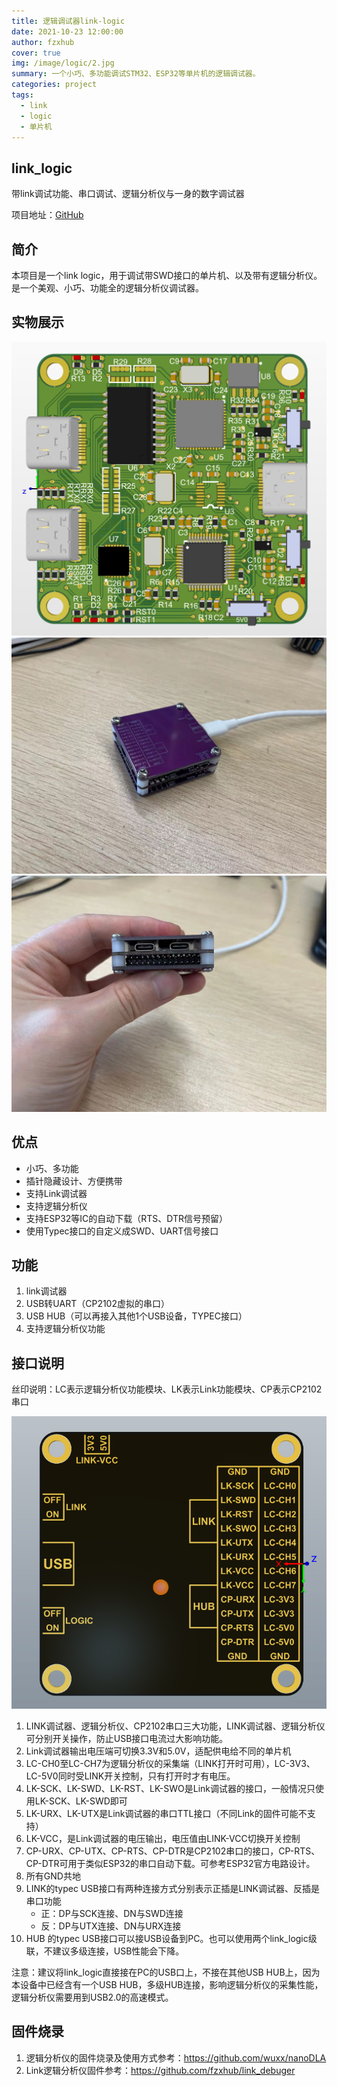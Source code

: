 ```yaml
---
title: 逻辑调试器link-logic
date: 2021-10-23 12:00:00
author: fzxhub
cover: true
img: /image/logic/2.jpg
summary: 一个小巧、多功能调试STM32、ESP32等单片机的逻辑调试器。
categories: project
tags:
  - link
  - logic
  - 单片机
---
```



## link_logic
带link调试功能、串口调试、逻辑分析仪与一身的数字调试器 

项目地址：[GitHub](https://github.com/fzxhub/link_logic)

## 简介
本项目是一个link logic，用于调试带SWD接口的单片机、以及带有逻辑分析仪。是一个美观、小巧、功能全的逻辑分析仪调试器。

## 实物展示
![avatar](/image/logic/1.png)
![avatar](/image/logic/2.jpg)
![avatar](/image/logic/4.jpg)

## 优点
- 小巧、多功能
- 插针隐藏设计、方便携带
- 支持Link调试器
- 支持逻辑分析仪
- 支持ESP32等IC的自动下载（RTS、DTR信号预留）
- 使用Typec接口的自定义成SWD、UART信号接口

## 功能
1. link调试器
2. USB转UART（CP2102虚拟的串口）
3. USB HUB（可以再接入其他1个USB设备，TYPEC接口）
4. 支持逻辑分析仪功能

## 接口说明

丝印说明：LC表示逻辑分析仪功能模块、LK表示Link功能模块、CP表示CP2102串口

![avatar](/image/logic/3.png)

1. LINK调试器、逻辑分析仪、CP2102串口三大功能，LINK调试器、逻辑分析仪可分别开关操作，防止USB接口电流过大影响功能。
2. Link调试器输出电压端可切换3.3V和5.0V，适配供电给不同的单片机
3. LC-CH0至LC-CH7为逻辑分析仪的采集端（LINK打开时可用），LC-3V3、LC-5V0同时受LINK开关控制，只有打开时才有电压。
4. LK-SCK、LK-SWD、LK-RST、LK-SWO是Link调试器的接口，一般情况只使用LK-SCK、LK-SWD即可
5. LK-URX、LK-UTX是Link调试器的串口TTL接口（不同Link的固件可能不支持）
6. LK-VCC，是Link调试器的电压输出，电压值由LINK-VCC切换开关控制
7. CP-URX、CP-UTX、CP-RTS、CP-DTR是CP2102串口的接口，CP-RTS、CP-DTR可用于类似ESP32的串口自动下载。可参考ESP32官方电路设计。
8. 所有GND共地
9. LINK的typec USB接口有两种连接方式分别表示正插是LINK调试器、反插是串口功能
	- 正：DP与SCK连接、DN与SWD连接
	- 反：DP与UTX连接、DN与URX连接
10. HUB 的typec USB接口可以接USB设备到PC。也可以使用两个link_logic级联，不建议多级连接，USB性能会下降。

注意：建议将link_logic直接接在PC的USB口上，不接在其他USB HUB上，因为本设备中已经含有一个USB HUB，多级HUB连接，影响逻辑分析仪的采集性能，逻辑分析仪需要用到USB2.0的高速模式。

## 固件烧录

1. 逻辑分析仪的固件烧录及使用方式参考：https://github.com/wuxx/nanoDLA
2. Link逻辑分析仪固件参考：https://github.com/fzxhub/link_debuger
